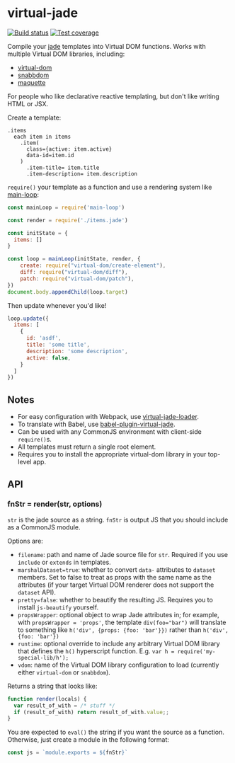 # virtual-jade

[![Build status][travis-image]][travis-url]
[![Test coverage][coveralls-image]][coveralls-url]

Compile your [jade](https://github.com/jadejs/jade) templates into Virtual DOM functions. Works with multiple Virtual DOM libraries, including:
- [virtual-dom](https://github.com/Matt-Esch/virtual-dom)
- [snabbdom](https://github.com/snabbdom/snabbdom)
- [maquette](https://github.com/AFASSoftware/maquette)

For people who like declarative reactive templating, but don't like writing HTML or JSX.

Create a template:

```jade
.items
  each item in items
    .item(
      class={active: item.active}
      data-id=item.id
    )
      .item-title= item.title
      .item-description= item.description
```

`require()` your template as a function
and use a rendering system like [main-loop](https://github.com/Raynos/main-loop):

```js
const mainLoop = require('main-loop')

const render = require('./items.jade')

const initState = {
  items: []
}

const loop = mainLoop(initState, render, {
    create: require("virtual-dom/create-element"),
    diff: require("virtual-dom/diff"),
    patch: require("virtual-dom/patch"),
})
document.body.appendChild(loop.target)
```

Then update whenever you'd like!

```js
loop.update({
  items: [
    {
      id: 'asdf',
      title: 'some title',
      description: 'some description',
      active: false,
    }
  ]
})
```

## Notes

- For easy configuration with Webpack, use [virtual-jade-loader](https://github.com/tdumitrescu/virtual-jade-loader).
- To translate with Babel, use [babel-plugin-virtual-jade](https://github.com/jbwyme/babel-plugin-virtual-jade).
- Can be used with any CommonJS environment with client-side `require()`s.
- All templates must return a single root element.
- Requires you to install the appropriate virtual-dom library in your top-level app.

## API

### fnStr = render(str, options)

`str` is the jade source as a string.
`fnStr` is output JS that you should include as a CommonJS module.

Options are:

- `filename`: path and name of Jade source file for `str`.
  Required if you use `include` or `extends` in templates.
- `marshalDataset=true`: whether to convert `data-` attributes
  to `dataset` members. Set to false to treat as props with the same
  name as the attributes (if your target Virtual DOM renderer does
  not support the `dataset` API).
- `pretty=false`: whether to beautify the resulting JS.
  Requires you to install `js-beautify` yourself.
- `propsWrapper`: optional object to wrap Jade attributes in; for example, with `propsWrapper = 'props'`, the template `div(foo="bar")` will translate to something like `h('div', {props: {foo: 'bar'}})` rather than `h('div', {foo: 'bar'})`
- `runtime`: optional override to include any arbitrary Virtual DOM library that defines the `h()` hyperscript function. E.g. `var h = require('my-special-lib/h');`
- `vdom`: name of the Virtual DOM library configuration to load (currently either `virtual-dom` or `snabbdom`).

Returns a string that looks like:

```js
function render(locals) {
  var result_of_with = /* stuff */
  if (result_of_with) return result_of_with.value;;
}
```

You are expected to `eval()` the string if you want the source as a function.
Otherwise, just create a module in the following format:

```js
const js = `module.exports = ${fnStr}`
```

[travis-image]: https://img.shields.io/travis/tdumitrescu/virtual-jade/master.svg?style=flat-square
[travis-url]: https://travis-ci.org/tdumitrescu/virtual-jade
[coveralls-image]: https://img.shields.io/coveralls/tdumitrescu/virtual-jade.svg?style=flat-square
[coveralls-url]: https://coveralls.io/r/tdumitrescu/virtual-jade

